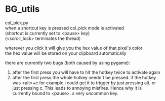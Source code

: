 # BG_utils

col_pick.py</br>
when a shortcut key is pressed col_pick mode is activated</br>
(shortcut is currently set to &lt;pause> key)</br>
(&lt;scroll_lock> terminates the thread)

wherever you click it will give you the hex value of that pixel's color</br>
the hex value will be stored on your clipboard automatically

there are currently two bugs (both caused by using pygame):
1. after the first press you will have to hit the hotkey twice to activate again
2. after the first press the whole hotkey needn't be pressed.
  if the hotkey was &lt;alt>+c for example i could get it to trigger
  by just pressing alt, or just pressing c. This leads to annoying misfires.
  Hence why it is currently bound to &lt;pause>. a very uncommon key.
